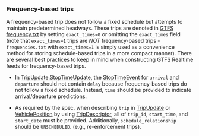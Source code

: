 ### Frequency-based trips

A frequency-based trip does not follow a fixed schedule but attempts to maintain predetermined headways. These trips are denoted in [GTFS frequency.txt](https://gtfs.org/reference/static/#frequenciestxt) by setting `exact_times=0` or omitting the `exact_times` field (note that `exact_times=1` trips are *NOT* frequency-based trips - `frequencies.txt` with `exact_times=1` is simply used as a convenience method for storing schedule-based trips in a more compact manner). There are several best practices to keep in mind when constructing GTFS Realtime feeds for frequency-based trips.

* In [TripUpdate.StopTimeUpdate](#StopTimeUpdate), the [StopTimeEvent](#StopTimeEvent) for `arrival` and `departure` should not contain `delay` because frequency-based trips do not follow a fixed schedule. Instead, `time` should be provided to indicate arrival/departure predictions.

* As required by the spec, when describing `trip` in [TripUpdate](#TripUpdate) or [VehiclePosition](#VehiclePosition) by using [TripDescriptor](#TripDescriptor), all of `trip_id`, `start_time`, and `start_date` must be provided. Additionally, `schedule_relationship` should be `UNSCHEDULED`.
 (e.g., re-enforcement trips).

